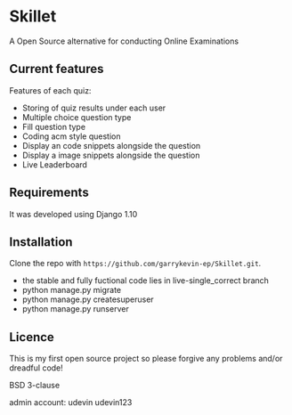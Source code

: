 # Skillet
A Open Source alternative for conducting Online Examinations

Current features
----------------
Features of each quiz:
* Storing of quiz results under each user
* Multiple choice question type
* Fill question type
* Coding acm style question 
* Display an code snippets alongside the question
* Display a image snippets alongside the question
* Live Leaderboard

Requirements
------------
It was developed using Django 1.10

Installation
------------
Clone the repo with `https://github.com/garrykevin-ep/Skillet.git`.
- the stable and fully fuctional code lies in live-single_correct branch
- python manage.py migrate
- python manage.py createsuperuser
- python manage.py runserver

Licence
-------
This is my first open source project so please forgive any problems and/or dreadful code!

BSD 3-clause

admin account:
udevin
udevin123
